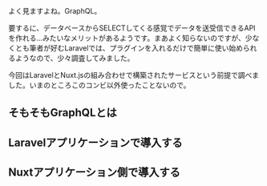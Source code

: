 よく見ますよね。GraphQL。

要するに、データベースからSELECTしてくる感覚でデータを送受信できるAPIを作れる…みたいなメリットがあるようです。まあよく知らないのですが、少なくとも筆者が好むLaravelでは、プラグインを入れるだけで簡単に使い始められるようなので、少々調査してみました。

今回はLaravelとNuxt.jsの組み合わせで構築されたサービスという前提で調べました。いまのところこのコンビ以外使ったことないので。

## そもそもGraphQLとは

## Laravelアプリケーションで導入する

## Nuxtアプリケーション側で導入する